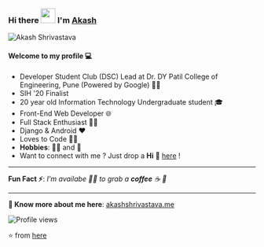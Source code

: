 ### Hi there <img src="https://raw.githubusercontent.com/MartinHeinz/MartinHeinz/master/wave.gif" width="30px"> I'm [Akash](https://akash1362000.github.io/)

![Akash Shrivastava](https://i.imgur.com/0cqmL7P.png)

#### Welcome to my profile 💻

* Developer Student Club (DSC) Lead at Dr. DY Patil College of Engineering, Pune (Powered by Google) 👨‍💻
* SIH '20 Finalist 
* 20 year old Information Technology Undergraduate student 🎓
* Front-End Web Developer 🌐
* Full Stack Enthusiast  👨‍💻
* Django & Android ❤
* Loves to Code 👨‍💻
* **Hobbies**: 🚴‍♂️ and 📸 
* Want to connect with me ? Just drop a **Hi** 👋 [here](https://www.linkedin.com/in/akash136/) ! 

---

**Fun Fact ⚡**: _I'm availabe 🙋‍♂️ to grab a **coffee** ☕ 🙊_

---

**🔗 Know more about me here**: [akashshrivastava.me](https://akash1362000.github.io/)

![Profile views](https://gpvc.arturio.dev/Akash1362000)

⭐ from [here](https://github.com/Akash1362000/Akash1362000)
